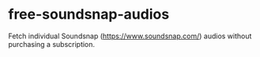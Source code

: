 # free-soundsnap-audios
Fetch individual Soundsnap (https://www.soundsnap.com/) audios without purchasing a subscription.
